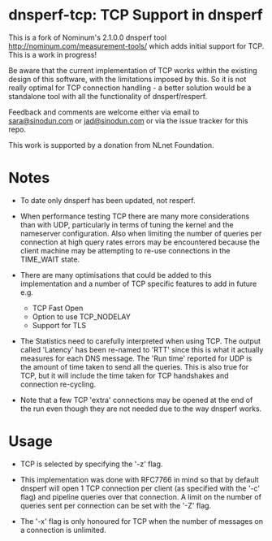 # dnsperf-tcp: TCP Support in dnsperf

This is a fork of Nominum's 2.1.0.0 dnsperf tool
http://nominum.com/measurement-tools/ which adds initial support for TCP. 
This is a work in progress!

Be aware that the current implementation of TCP works within the existing design
of this software, with the limitations imposed by this. So it is not really 
optimal for TCP connection handling - a better solution would be a standalone
tool with all the functionality of dnsperf/resperf.

Feedback and comments are welcome either via email to 
sara@sinodun.com or jad@sinodun.com or via the issue tracker for this repo.

This work is supported by a donation from NLnet Foundation.

# Notes

* To date only dnsperf has been updated, not resperf.

* When performance testing TCP there are many more considerations than with UDP,
  particularly in terms of tuning the kernel and the nameserver configuration.
  Also when limiting the number of queries per connection at high query rates
  errors may be encountered because the client machine may be attempting to 
  re-use connections in the TIME_WAIT state.

* There are many optimisations that could be added to this implementation and a 
  number of TCP specific features to add in future e.g.
  * TCP Fast Open
  * Option to use TCP_NODELAY
  * Support for TLS

* The Statistics need to carefully interpreted when using TCP. The output called
  'Latency' has been re-named to 'RTT' since this is what it actually measures
  for each DNS message. The 'Run time' reported for UDP is the amount of time 
  taken to send all the queries. This is also true for TCP, but it will include
  the time taken for TCP handshakes and connection re-cycling.

* Note that a few TCP 'extra' connections may be opened at the end of the run
 even though they are not needed due to the way dnsperf works.

# Usage

* TCP is selected by specifying the '-z' flag. 

* This implementation was done with RFC7766 in mind so that by default dnsperf
  will open 1 TCP connection per client (as specified with the '-c' flag) and 
  pipeline queries over that connection. A limit on the number of queries sent
  per connection can be set with the '-Z' flag.

* The '-x' flag is only honoured for TCP when the number of messages on a 
  connection is unlimited.

